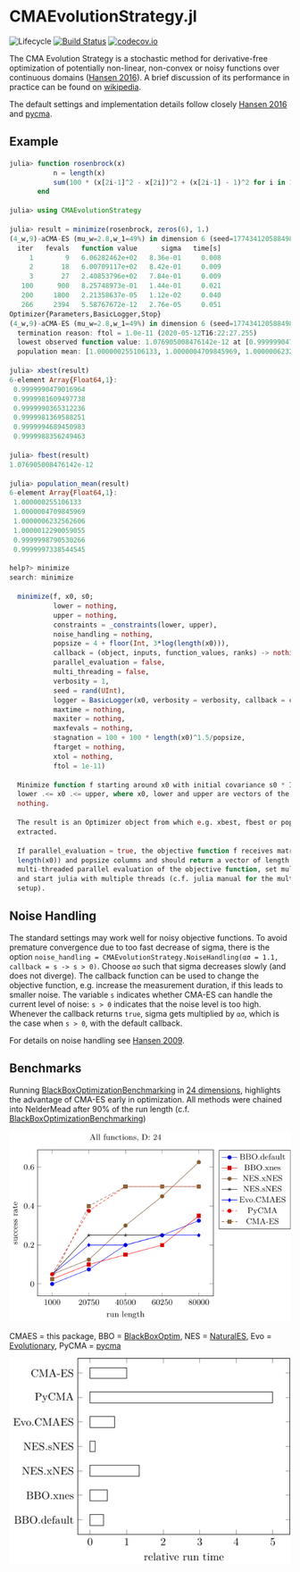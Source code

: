 # CMAEvolutionStrategy.jl

<!--![Lifecycle](https://img.shields.io/badge/lifecycle-experimental-orange.svg)
![Lifecycle](https://img.shields.io/badge/lifecycle-maturing-blue.svg)-->
![Lifecycle](https://img.shields.io/badge/lifecycle-stable-green.svg)<!--
![Lifecycle](https://img.shields.io/badge/lifecycle-retired-orange.svg)
![Lifecycle](https://img.shields.io/badge/lifecycle-archived-red.svg)
![Lifecycle](https://img.shields.io/badge/lifecycle-dormant-blue.svg) -->
[![Build Status](https://travis-ci.com/jbrea/CMAEvolutionStrategy.jl.svg?branch=master)](https://travis-ci.com/jbrea/CMAEvolutionStrategy.jl)
[![codecov.io](http://codecov.io/github/jbrea/CMAEvolutionStrategy.jl/coverage.svg?branch=master)](http://codecov.io/github/jbrea/CMAEvolutionStrategy.jl?branch=master)
<!--[![Documentation](https://img.shields.io/badge/docs-stable-blue.svg)](https://jbrea.github.io/CMAEvolutionStrategy.jl/stable)
[![Documentation](https://img.shields.io/badge/docs-master-blue.svg)](https://jbrea.github.io/CMAEvolutionStrategy.jl/dev)
-->

The CMA Evolution Strategy is a stochastic method for derivative-free
optimization of potentially non-linear, non-convex or noisy functions over
continuous domains ([Hansen 2016](https://arxiv.org/abs/1604.00772)).
A brief discussion of its performance in practice can be found on
[wikipedia](https://en.wikipedia.org/wiki/CMA-ES#Performance_in_practice).

The default settings and implementation details follow closely
[Hansen 2016](https://arxiv.org/abs/1604.00772) and
[pycma](https://github.com/CMA-ES/pycma).


## Example
```julia
julia> function rosenbrock(x)
           n = length(x)
           sum(100 * (x[2i-1]^2 - x[2i])^2 + (x[2i-1] - 1)^2 for i in 1:div(n, 2))
       end

julia> using CMAEvolutionStrategy

julia> result = minimize(rosenbrock, zeros(6), 1.)
(4_w,9)-aCMA-ES (mu_w=2.8,w_1=49%) in dimension 6 (seed=17743412058849885570, 2020-05-12T16:22:27.211)
  iter   fevals   function value      sigma   time[s]
     1        9   6.06282462e+02   8.36e-01     0.008
     2       18   6.00709117e+02   8.42e-01     0.009
     3       27   2.40853796e+02   7.84e-01     0.009
   100      900   8.25748973e-01   1.44e-01     0.021
   200     1800   2.21358637e-05   1.12e-02     0.040
   266     2394   5.58767672e-12   2.76e-05     0.051
Optimizer{Parameters,BasicLogger,Stop}
(4_w,9)-aCMA-ES (mu_w=2.8,w_1=49%) in dimension 6 (seed=17743412058849885570, 2020-05-12T16:22:27.254)
  termination reason: ftol = 1.0e-11 (2020-05-12T16:22:27.255)
  lowest observed function value: 1.076905008476142e-12 at [0.9999990479016964, 0.9999981609497738, 0.9999990365312236, 0.9999981369588251, 0.9999994689450983, 0.9999988356249463]
  population mean: [1.000000255106133, 1.0000004709845969, 1.0000006232562606, 1.0000012290059055, 0.9999998790530266, 0.9999997338544545]

julia> xbest(result)
6-element Array{Float64,1}:
 0.9999990479016964
 0.9999981609497738
 0.9999990365312236
 0.9999981369588251
 0.9999994689450983
 0.9999988356249463

julia> fbest(result)
1.076905008476142e-12

julia> population_mean(result)
6-element Array{Float64,1}:
 1.000000255106133
 1.0000004709845969
 1.0000006232562606
 1.0000012290059055
 0.9999998790530266
 0.9999997338544545

help?> minimize
search: minimize

  minimize(f, x0, s0;
           lower = nothing,
           upper = nothing,
           constraints = _constraints(lower, upper),
           noise_handling = nothing,
           popsize = 4 + floor(Int, 3*log(length(x0))),
           callback = (object, inputs, function_values, ranks) -> nothing,
           parallel_evaluation = false,
           multi_threading = false,
           verbosity = 1,
           seed = rand(UInt),
           logger = BasicLogger(x0, verbosity = verbosity, callback = callback),
           maxtime = nothing,
           maxiter = nothing,
           maxfevals = nothing,
           stagnation = 100 + 100 * length(x0)^1.5/popsize,
           ftarget = nothing,
           xtol = nothing,
           ftol = 1e-11)

  Minimize function f starting around x0 with initial covariance s0 * I under box constraints
  lower .<= x0 .<= upper, where x0, lower and upper are vectors of the same length or
  nothing.

  The result is an Optimizer object from which e.g. xbest, fbest or population_mean can be
  extracted.

  If parallel_evaluation = true, the objective function f receives matrices of n rows (n =
  length(x0)) and popsize columns and should return a vector of length popsize. To use
  multi-threaded parallel evaluation of the objective function, set multi_threading = true
  and start julia with multiple threads (c.f. julia manual for the multi-threading
  setup).
```
## Noise Handling

The standard settings may work well for noisy objective functions. To avoid
premature convergence due to too fast decrease of sigma, there is the option
`noise_handling = CMAEvolutionStrategy.NoiseHandling(ασ = 1.1, callback = s -> s > 0)`.
Choose `ασ` such that sigma decreases slowly (and does not diverge). The callback
function can be used to change the objective function, e.g. increase the
measurement duration, if this leads to smaller noise. The variable `s` indicates
whether CMA-ES can handle the current level of noise: `s > 0` indicates that the
noise level is too high. Whenever the callback returns `true`, sigma gets multiplied by
`ασ`, which is the case when `s > 0`, with the default callback.

For details on noise handling see [Hansen 2009](http://dx.doi.org/10.1109/TEVC.2008.924423).
## Benchmarks

Running
[BlackBoxOptimizationBenchmarking](https://github.com/jonathanBieler/BlackBoxOptimizationBenchmarking.jl)
in [24 dimensions](test/bbob.jl), highlights the advantage of CMA-ES early in optimization.
All methods were chained into NelderMead after 90% of the run length (c.f. [BlackBoxOptimizationBenchmarking](https://github.com/jonathanBieler/BlackBoxOptimizationBenchmarking.jl))

![](bbob24.png)

CMAES = this package,
BBO = [BlackBoxOptim](https://github.com/robertfeldt/BlackBoxOptim.jl),
NES = [NaturalES](https://github.com/francescoalemanno/NaturalES.jl),
Evo = [Evolutionary](https://github.com/wildart/Evolutionary.jl),
PyCMA = [pycma](https://github.com/CMA-ES/pycma)

![](bbob24rt.png)
